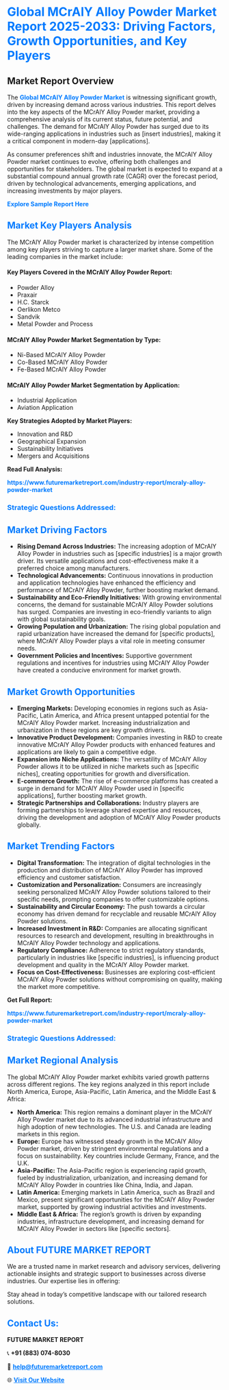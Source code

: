 <h1 style="color: #007BFF;">Global MCrAlY Alloy Powder Market Report 2025-2033: Driving Factors, Growth Opportunities, and Key Players</h1>

<section id="overview">
<h2>Market Report Overview</h2>
<p>The <a href="https://www.futuremarketreport.com/industry-report/mcraly-alloy-powder-market" style="color: #007BFF; text-decoration: none;"><strong>Global MCrAlY Alloy Powder Market</strong></a> is witnessing significant growth, driven by increasing demand across various industries. This report delves into the key aspects of the MCrAlY Alloy Powder market, providing a comprehensive analysis of its current status, future potential, and challenges. The demand for MCrAlY Alloy Powder has surged due to its wide-ranging applications in industries such as [insert industries], making it a critical component in modern-day [applications].</p>
<p>As consumer preferences shift and industries innovate, the MCrAlY Alloy Powder market continues to evolve, offering both challenges and opportunities for stakeholders. The global market is expected to expand at a substantial compound annual growth rate (CAGR) over the forecast period, driven by technological advancements, emerging applications, and increasing investments by major players.</p>
</section>

<section id="overview">
<p><a href="https://www.futuremarketreport.com/request-sample/reportId=26383" style="color: #007BFF; text-decoration: none;"><strong>Explore Sample Report Here</strong></a></p>
</section>

<section id="key-players">
<h2 style="color: #007BFF;">Market Key Players Analysis</h2>
<p>The MCrAlY Alloy Powder market is characterized by intense competition among key players striving to capture a larger market share. Some of the leading companies in the market include:</p>
<h4>Key Players Covered in the MCrAlY Alloy Powder Report:</h4>
<ul><li>Powder Alloy</li><li>Praxair</li><li>H.C. Starck</li><li>Oerlikon Metco</li><li>Sandvik</li><li>Metal Powder and Process</li></ul>
<h4>MCrAlY Alloy Powder Market Segmentation by Type:</h4>
<ul><li>Ni-Based MCrAlY Alloy Powder</li><li>Co-Based MCrAlY Alloy Powder</li><li>Fe-Based MCrAlY Alloy Powder</li></ul>

<h4>MCrAlY Alloy Powder Market Segmentation by Application:</h4>
<ul><li>Industrial Application</li><li>Aviation Application</li></ul>
<p><strong>Key Strategies Adopted by Market Players:</strong></p>
<ul>
<li>Innovation and R&D</li>
<li>Geographical Expansion</li>
<li>Sustainability Initiatives</li>
<li>Mergers and Acquisitions</li>
</ul>
</section>

<section>
<p><strong>Read Full Analysis: </strong></p><a href="https://www.futuremarketreport.com/industry-report/mcraly-alloy-powder-market" style="color: #007BFF; text-decoration: none;"><strong>https://www.futuremarketreport.com/industry-report/mcraly-alloy-powder-market</strong></a>
<h3 style="color: #007BFF;">Strategic Questions Addressed:</h3>
</section>

<section id="driving-factors">
<h2 style="color: #007BFF;">Market Driving Factors</h2>
<ul>
<li><strong>Rising Demand Across Industries:</strong> The increasing adoption of MCrAlY Alloy Powder in industries such as [specific industries] is a major growth driver. Its versatile applications and cost-effectiveness make it a preferred choice among manufacturers.</li>
<li><strong>Technological Advancements:</strong> Continuous innovations in production and application technologies have enhanced the efficiency and performance of MCrAlY Alloy Powder, further boosting market demand.</li>
<li><strong>Sustainability and Eco-Friendly Initiatives:</strong> With growing environmental concerns, the demand for sustainable MCrAlY Alloy Powder solutions has surged. Companies are investing in eco-friendly variants to align with global sustainability goals.</li>
<li><strong>Growing Population and Urbanization:</strong> The rising global population and rapid urbanization have increased the demand for [specific products], where MCrAlY Alloy Powder plays a vital role in meeting consumer needs.</li>
<li><strong>Government Policies and Incentives:</strong> Supportive government regulations and incentives for industries using MCrAlY Alloy Powder have created a conducive environment for market growth.</li>
</ul>
</section>

<section id="growth-opportunities">
<h2 style="color: #007BFF;">Market Growth Opportunities</h2>
<ul>
<li><strong>Emerging Markets:</strong> Developing economies in regions such as Asia-Pacific, Latin America, and Africa present untapped potential for the MCrAlY Alloy Powder market. Increasing industrialization and urbanization in these regions are key growth drivers.</li>
<li><strong>Innovative Product Development:</strong> Companies investing in R&D to create innovative MCrAlY Alloy Powder products with enhanced features and applications are likely to gain a competitive edge.</li>
<li><strong>Expansion into Niche Applications:</strong> The versatility of MCrAlY Alloy Powder allows it to be utilized in niche markets such as [specific niches], creating opportunities for growth and diversification.</li>
<li><strong>E-commerce Growth:</strong> The rise of e-commerce platforms has created a surge in demand for MCrAlY Alloy Powder used in [specific applications], further boosting market growth.</li>
<li><strong>Strategic Partnerships and Collaborations:</strong> Industry players are forming partnerships to leverage shared expertise and resources, driving the development and adoption of MCrAlY Alloy Powder products globally.</li>
</ul>
</section>

<section id="trending-factors">
<h2 style="color: #007BFF;">Market Trending Factors</h2>
<ul>
<li><strong>Digital Transformation:</strong> The integration of digital technologies in the production and distribution of MCrAlY Alloy Powder has improved efficiency and customer satisfaction.</li>
<li><strong>Customization and Personalization:</strong> Consumers are increasingly seeking personalized MCrAlY Alloy Powder solutions tailored to their specific needs, prompting companies to offer customizable options.</li>
<li><strong>Sustainability and Circular Economy:</strong> The push towards a circular economy has driven demand for recyclable and reusable MCrAlY Alloy Powder solutions.</li>
<li><strong>Increased Investment in R&D:</strong> Companies are allocating significant resources to research and development, resulting in breakthroughs in MCrAlY Alloy Powder technology and applications.</li>
<li><strong>Regulatory Compliance:</strong> Adherence to strict regulatory standards, particularly in industries like [specific industries], is influencing product development and quality in the MCrAlY Alloy Powder market.</li>
<li><strong>Focus on Cost-Effectiveness:</strong> Businesses are exploring cost-efficient MCrAlY Alloy Powder solutions without compromising on quality, making the market more competitive.</li>
</ul>
</section>

<section>
<p><strong>Get Full Report: </strong></p><a href="https://www.futuremarketreport.com/industry-report/mcraly-alloy-powder-market" style="color: #007BFF; text-decoration: none;"><strong>https://www.futuremarketreport.com/industry-report/mcraly-alloy-powder-market</strong></a>
<h3 style="color: #007BFF;">Strategic Questions Addressed:</h3>
</section>


<section id="regional-analysis">
<h2 style="color: #007BFF;">Market Regional Analysis</h2>
<p>The global MCrAlY Alloy Powder market exhibits varied growth patterns across different regions. The key regions analyzed in this report include North America, Europe, Asia-Pacific, Latin America, and the Middle East & Africa:</p>
<ul>
<li><strong>North America:</strong> This region remains a dominant player in the MCrAlY Alloy Powder market due to its advanced industrial infrastructure and high adoption of new technologies. The U.S. and Canada are leading markets in this region.</li>
<li><strong>Europe:</strong> Europe has witnessed steady growth in the MCrAlY Alloy Powder market, driven by stringent environmental regulations and a focus on sustainability. Key countries include Germany, France, and the U.K.</li>
<li><strong>Asia-Pacific:</strong> The Asia-Pacific region is experiencing rapid growth, fueled by industrialization, urbanization, and increasing demand for MCrAlY Alloy Powder in countries like China, India, and Japan.</li>
<li><strong>Latin America:</strong> Emerging markets in Latin America, such as Brazil and Mexico, present significant opportunities for the MCrAlY Alloy Powder market, supported by growing industrial activities and investments.</li>
<li><strong>Middle East & Africa:</strong> The region’s growth is driven by expanding industries, infrastructure development, and increasing demand for MCrAlY Alloy Powder in sectors like [specific sectors].</li>
</ul>
</section>

<footer>
<h2 style="color: #007BFF;">About FUTURE MARKET REPORT</h2>
<p>We are a trusted name in market research and advisory services, delivering actionable insights and strategic support to businesses across diverse industries. Our expertise lies in offering:</p>

<p>Stay ahead in today’s competitive landscape with our tailored research solutions.</p>

<h2 style="color: #007BFF;">Contact Us:</h2>
<p><strong>FUTURE MARKET REPORT</strong></p>
<p>📞 <strong>+91 (883) 074-8030</strong></p>
<p>📧 <strong><a href="mailto:help@futuremarketreport.com" style="color: #007BFF;">help@futuremarketreport.com</a></strong></p>
<p>🌐 <strong><a href="https://www.futuremarketreport.com/" style="color: #007BFF;">Visit Our Website</a></strong></p>
</footer>